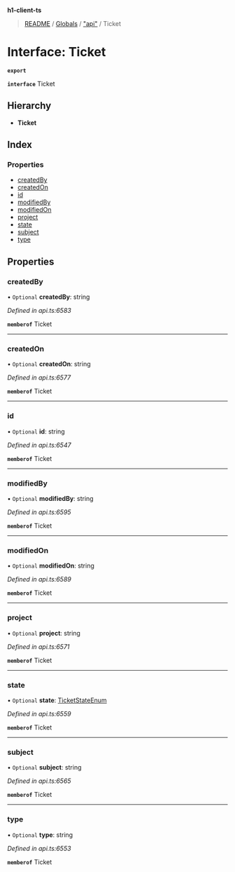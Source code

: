 **h1-client-ts**

> [README](../README.md) / [Globals](../globals.md) / ["api"](../modules/_api_.md) / Ticket

# Interface: Ticket

**`export`** 

**`interface`** Ticket

## Hierarchy

* **Ticket**

## Index

### Properties

* [createdBy](_api_.ticket.md#createdby)
* [createdOn](_api_.ticket.md#createdon)
* [id](_api_.ticket.md#id)
* [modifiedBy](_api_.ticket.md#modifiedby)
* [modifiedOn](_api_.ticket.md#modifiedon)
* [project](_api_.ticket.md#project)
* [state](_api_.ticket.md#state)
* [subject](_api_.ticket.md#subject)
* [type](_api_.ticket.md#type)

## Properties

### createdBy

• `Optional` **createdBy**: string

*Defined in api.ts:6583*

**`memberof`** Ticket

___

### createdOn

• `Optional` **createdOn**: string

*Defined in api.ts:6577*

**`memberof`** Ticket

___

### id

• `Optional` **id**: string

*Defined in api.ts:6547*

**`memberof`** Ticket

___

### modifiedBy

• `Optional` **modifiedBy**: string

*Defined in api.ts:6595*

**`memberof`** Ticket

___

### modifiedOn

• `Optional` **modifiedOn**: string

*Defined in api.ts:6589*

**`memberof`** Ticket

___

### project

• `Optional` **project**: string

*Defined in api.ts:6571*

**`memberof`** Ticket

___

### state

• `Optional` **state**: [TicketStateEnum](../enums/_api_.ticketstateenum.md)

*Defined in api.ts:6559*

**`memberof`** Ticket

___

### subject

• `Optional` **subject**: string

*Defined in api.ts:6565*

**`memberof`** Ticket

___

### type

• `Optional` **type**: string

*Defined in api.ts:6553*

**`memberof`** Ticket
